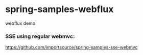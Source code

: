 # spring-samples-webflux
webflux demo


### SSE using regular webmvc:

https://github.com/importsource/spring-samples-sse-webmvc
